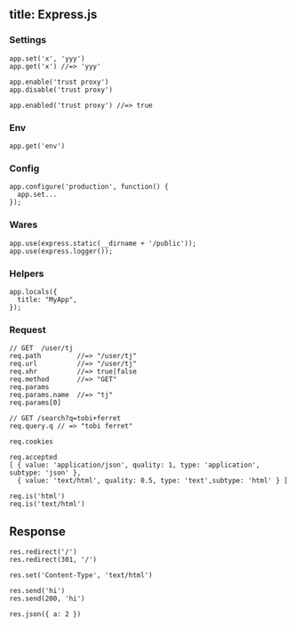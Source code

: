 title: Express.js
---

### Settings

    app.set('x', 'yyy')
    app.get('x') //=> 'yyy'

    app.enable('trust proxy')
    app.disable('trust proxy')

    app.enabled('trust proxy') //=> true

### Env

    app.get('env')

### Config

    app.configure('production', function() {
      app.set...
    });

### Wares

    app.use(express.static(__dirname + '/public'));
    app.use(express.logger());

### Helpers

    app.locals({
      title: "MyApp",
    });

### Request


    // GET  /user/tj
    req.path         //=> "/user/tj"
    req.url          //=> "/user/tj"
    req.xhr          //=> true|false
    req.method       //=> "GET"
    req.params
    req.params.name  //=> "tj"
    req.params[0]    

    // GET /search?q=tobi+ferret
    req.query.q // => "tobi ferret"

    req.cookies

    req.accepted
    [ { value: 'application/json', quality: 1, type: 'application', subtype: 'json' },
      { value: 'text/html', quality: 0.5, type: 'text',subtype: 'html' } ]

    req.is('html')
    req.is('text/html')


## Response

    res.redirect('/')
    res.redirect(301, '/')

    res.set('Content-Type', 'text/html')

    res.send('hi')
    res.send(200, 'hi')

    res.json({ a: 2 })
